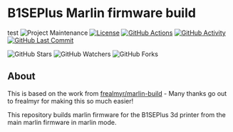 # B1SEPlus Marlin firmware build
test
![Project Maintenance][maintenance-shield]
[![License][license-shield]](LICENSE.md)
[![GitHub Actions][actions-shield]][actions]
[![GitHub Activity][commits-shield]][commits]
[![GitHub Last Commit][last-commit-shield]][commits]

![GitHub Stars][stars-shield]
![GitHub Watchers][watchers-shield]
![GitHub Forks][forks-shield]

## About

This is based on the work from [frealmyr/marlin-build](https://github.com/frealmyr/marlin-build) - Many thanks go out to frealmyr for making this so much easier!

This repository builds marlin firmware for the B1SEPlus 3d printer from the main marlin firmware in marlin mode.

[tinuva]: https://github.com/tinuva
[commits-shield]: https://img.shields.io/github/commit-activity/y/tinuva/b1seplus-marlin-build.svg
[commits]: https://github.com/tinuva/b1seplus-marlin-build/commits/master
[contributors]: https://github.com/tinuva/b1seplus-marlin-build/graphs/contributors
[actions-shield]: https://github.com/tinuva/b1seplus-marlin-build/workflows/Build%20Marlin%20Firmware/badge.svg
[actions]: https://github.com/tinuva/b1seplus-marlin-build/actions
[issue]: https://github.com/tinuva/b1seplus-marlin-build/issues
[license-shield]: https://img.shields.io/github/license/tinuva/b1seplus-marlin-build.svg
[maintenance-shield]: https://img.shields.io/maintenance/yes/2022.svg
[last-commit-shield]: https://img.shields.io/github/last-commit/tinuva/b1seplus-marlin-build.svg
[stars-shield]: https://img.shields.io/github/stars/tinuva/b1seplus-marlin-build.svg?style=social&label=Stars
[forks-shield]: https://img.shields.io/github/forks/tinuva/b1seplus-marlin-build.svg?style=social&label=Forks
[watchers-shield]: https://img.shields.io/github/watchers/tinuva/b1seplus-marlin-build.svg?style=social&label=Watchers